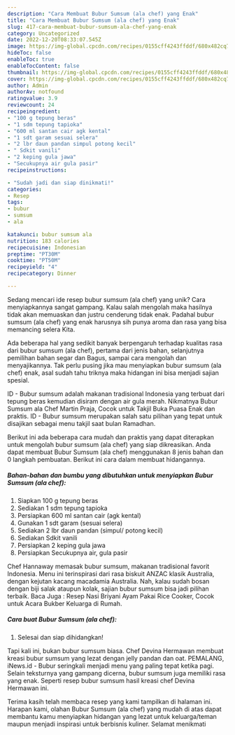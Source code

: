 ```yaml
---
description: "Cara Membuat Bubur Sumsum (ala chef) yang Enak"
title: "Cara Membuat Bubur Sumsum (ala chef) yang Enak"
slug: 417-cara-membuat-bubur-sumsum-ala-chef-yang-enak
category: Uncategorized
date: 2022-12-20T08:33:07.545Z
image: https://img-global.cpcdn.com/recipes/0155cff4243ffddf/680x482cq70/bubur-sumsum-ala-chef-foto-resep-utama.jpg
hideToc: false
enableToc: true
enableTocContent: false
thumbnail: https://img-global.cpcdn.com/recipes/0155cff4243ffddf/680x482cq70/bubur-sumsum-ala-chef-foto-resep-utama.jpg
cover: https://img-global.cpcdn.com/recipes/0155cff4243ffddf/680x482cq70/bubur-sumsum-ala-chef-foto-resep-utama.jpg
author: Admin
authorAv: notfound
ratingvalue: 3.9
reviewcount: 24
recipeingredient:
- "100 g tepung beras"
- "1 sdm tepung tapioka"
- "600 ml santan cair agk kental"
- "1 sdt garam sesuai selera"
- "2 lbr daun pandan simpul potong kecil"
- " Sdkit vanili"
- "2 keping gula jawa"
- "Secukupnya air gula pasir"
recipeinstructions:

- "Sudah jadi dan siap dinikmati!"
categories:
- Resep
tags:
- bubur
- sumsum
- ala

katakunci: bubur sumsum ala 
nutrition: 183 calories
recipecuisine: Indonesian
preptime: "PT30M"
cooktime: "PT50M"
recipeyield: "4"
recipecategory: Dinner

---
```





Sedang mencari ide resep bubur sumsum (ala chef) yang unik? Cara menyiapkannya sangat gampang. Kalau salah mengolah maka hasilnya tidak akan memuaskan dan justru cenderung tidak enak. Padahal bubur sumsum (ala chef) yang enak harusnya sih punya aroma dan rasa yang bisa memancing selera Kita.





Ada beberapa hal yang sedikit banyak berpengaruh terhadap kualitas rasa dari bubur sumsum (ala chef), pertama dari jenis bahan, selanjutnya pemilihan bahan segar dan Bagus, sampai cara mengolah dan menyajikannya. Tak perlu pusing jika mau menyiapkan bubur sumsum (ala chef) enak,      asal sudah tahu triknya maka hidangan ini bisa menjadi sajian spesial.














ID - Bubur sumsum adalah makanan tradisional Indonesia yang terbuat dari tepung beras kemudian disiram dengan air gula merah. Nikmatnya Bubur Sumsum ala Chef Martin Praja, Cocok untuk Takjil Buka Puasa Enak dan praktis. ID - Bubur sumsum merupakan salah satu pilihan yang tepat untuk disajikan sebagai menu takjil saat bulan Ramadhan.






Berikut ini ada beberapa cara mudah dan praktis yang dapat diterapkan untuk mengolah bubur sumsum (ala chef) yang siap dikreasikan. Anda dapat membuat Bubur Sumsum (ala chef) menggunakan 8 jenis bahan dan 0 langkah pembuatan. Berikut ini cara dalam membuat hidangannya.

<!--inarticleads1-->

##### Bahan-bahan dan bumbu yang dibutuhkan untuk menyiapkan Bubur Sumsum (ala chef):

1. Siapkan 100 g tepung beras
1. Sediakan 1 sdm tepung tapioka
1. Persiapkan 600 ml santan cair (agk kental)
1. Gunakan 1 sdt garam (sesuai selera)
1. Sediakan 2 lbr daun pandan (simpul/ potong kecil)
1. Sediakan  Sdkit vanili
1. Persiapkan 2 keping gula jawa
1. Persiapkan Secukupnya air, gula pasir


Chef Hannaway memasak bubur sumsum, makanan tradisional favorit Indonesia. Menu ini terinspirasi dari rasa biskuit ANZAC klasik Australia, dengan kejutan kacang macadamia Australia. Nah, kalau sudah bosan dengan biji salak ataupun kolak, sajian bubur sumsum bisa jadi pilihan terbaik. Baca Juga : Resep Nasi Briyani Ayam Pakai Rice Cooker, Cocok untuk Acara Bukber Keluarga di Rumah. 

<!--inarticleads2-->

##### Cara buat Bubur Sumsum (ala chef):


1. Selesai dan siap dihidangkan!

Tapi kali ini, bukan bubur sumsum biasa. Chef Devina Hermawan membuat kreasi bubur sumsum yang lezat dengan jelly pandan dan oat. PEMALANG, iNews.id - Bubur seringkali menjadi menu yang paling tepat ketika pagi. Selain teksturnya yang gampang dicerna, bubur sumsum juga memiliki rasa yang enak. Seperti resep bubur sumsum hasil kreasi chef Devina Hermawan ini. 

Terima kasih telah membaca resep yang kami tampilkan di halaman ini. Harapan kami, olahan Bubur Sumsum (ala chef) yang mudah di atas dapat membantu kamu menyiapkan hidangan yang lezat untuk keluarga/teman maupun menjadi inspirasi untuk berbisnis kuliner. Selamat menikmati
